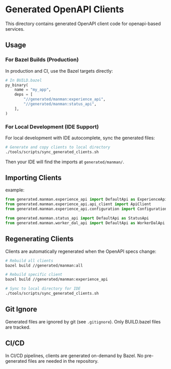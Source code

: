 # Generated OpenAPI Clients

This directory contains generated OpenAPI client code for openapi-based services.

## Usage

### For Bazel Builds (Production)

In production and CI, use the Bazel targets directly:

```python
# In BUILD.bazel
py_binary(
    name = "my_app",
    deps = [
        "//generated/manman:experience_api",
        "//generated/manman:status_api",
    ],
)
```

### For Local Development (IDE Support)

For local development with IDE autocomplete, sync the generated files:

```bash
# Generate and copy clients to local directory
./tools/scripts/sync_generated_clients.sh
```

Then your IDE will find the imports at `generated/manman/`.


## Importing Clients
example:
```python
from generated.manman.experience_api import DefaultApi as ExperienceApi
from generated.manman.experience_api.api_client import ApiClient
from generated.manman.experience_api.configuration import Configuration

from generated.manman.status_api import DefaultApi as StatusApi
from generated.manman.worker_dal_api import DefaultApi as WorkerDalApi
```

## Regenerating Clients

Clients are automatically regenerated when the OpenAPI specs change:

```bash
# Rebuild all clients
bazel build //generated/manman:all

# Rebuild specific client
bazel build //generated/manman:experience_api

# Sync to local directory for IDE
./tools/scripts/sync_generated_clients.sh
```

## Git Ignore

Generated files are ignored by git (see `.gitignore`). Only BUILD.bazel files are tracked.

## CI/CD

In CI/CD pipelines, clients are generated on-demand by Bazel. No pre-generated files are needed in the repository.
